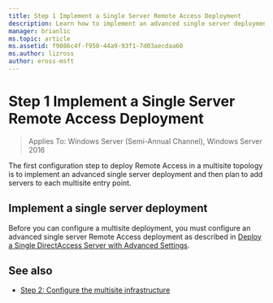 ```yaml
---
title: Step 1 Implement a Single Server Remote Access Deployment
description: Learn how to implement an advanced single server deployment and then plan to add servers to each multisite entry point.
manager: brianlic
ms.topic: article
ms.assetid: f9086c4f-f950-44a9-93f1-7d03aecdaa60
ms.author: lizross
author: eross-msft
---
```


# Step 1 Implement a Single Server Remote Access Deployment

>Applies To: Windows Server (Semi-Annual Channel), Windows Server 2016

The first configuration step to deploy Remote Access in a multisite topology is to implement an advanced single server deployment and then plan to add servers to each multisite entry point.

## <a name="BKMK_1.1"></a>Implement a single server deployment
Before you can configure a multisite deployment, you must configure an advanced single server Remote Access deployment as described in [Deploy a Single DirectAccess Server with Advanced Settings](../../../directaccess/single-server-advanced/deploy-a-single-directaccess-server-with-advanced-settings.md).

## <a name="BKMK_Links"></a>See also

-   [Step 2: Configure the multisite infrastructure](Step-2-Configure-the-Multisite-Infrastructure.md)
